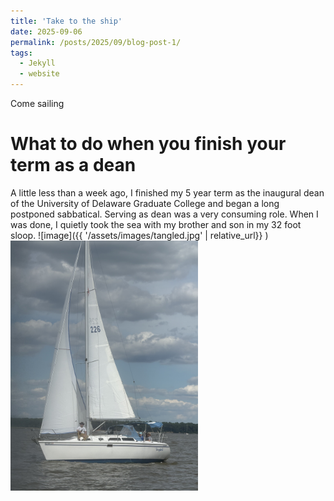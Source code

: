 ```yaml
---
title: 'Take to the ship'
date: 2025-09-06
permalink: /posts/2025/09/blog-post-1/
tags:
  - Jekyll
  - website
---
```


Come sailing


What to do when you finish your term as a dean
======

A little less than a week ago, I finished my 5 year term as the
inaugural dean of the University of Delaware Graduate College and
began a long postponed sabbatical. Serving as dean was a very
consuming role. When I was done, I quietly took the sea with my
brother and son in my 32 foot sloop.
![image]({{ '/assets/images/tangled.jpg' | relative_url}} )
<img src="/assets/images/tangled.jpg" width="300px"/>

